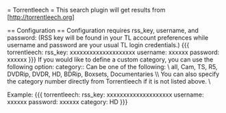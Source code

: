 = Torrentleech =
This search plugin will get results from [http://torrentleech.org]

== Configuration ==
Configuration requires rss_key, username, and password: (RSS key will be found in your TL account preferences while username and password are your usual TL login credentials.)
{{{
torrentleech: 
  rss_key: xxxxxxxxxxxxxxxxxxxx
  username: xxxxxx
  password: xxxxxx
}}}
If you would like to define a custom category, you can use the following option:
 category::
 Can be one of the following: \\
      all, Cam, TS, R5, DVDRip, DVDR, HD, BDRip, Boxsets, Documentaries \\\\
 You can also specify the category number directly from Torrentleech if it is not listed above. \\
 
Example:
{{{
torrentleech: 
  rss_key: xxxxxxxxxxxxxxxxxxxx
  username: xxxxxx
  password: xxxxxx
  category: HD
}}}